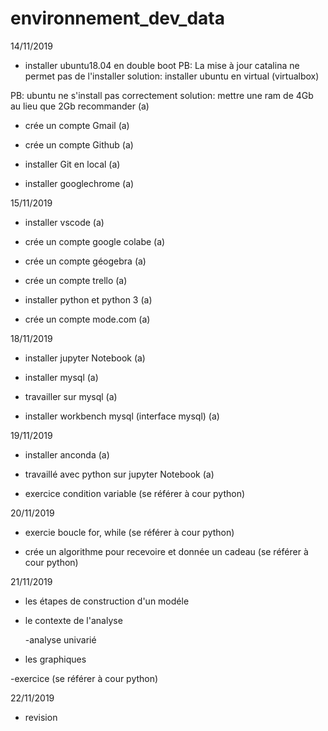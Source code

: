 # environnement_dev_data

14/11/2019

- installer ubuntu18.04 en double boot
PB: La mise à jour catalina ne permet pas de l'installer 
solution: installer ubuntu en virtual (virtualbox) 

PB: ubuntu ne s'install pas correctement 
solution: mettre une ram de 4Gb au lieu que 2Gb recommander (a)

- crée un compte Gmail (a)

- crée un compte Github (a)

- installer Git en local (a)

- installer googlechrome (a)


15/11/2019

- installer vscode (a)

- crée un compte google colabe (a)

- crée un compte géogebra (a)

- crée un compte trello (a)

- installer python et python 3 (a)

- crée un compte mode.com (a)

18/11/2019

- installer jupyter Notebook (a)

- installer mysql (a)

- travailler sur mysql (a)

- installer workbench mysql (interface mysql) (a)

19/11/2019

- installer anconda (a)

- travaillé avec python sur jupyter Notebook (a)

- exercice condition variable (se référer à cour python)

20/11/2019

- exercie boucle for, while (se référer à cour python)

- crée un algorithme pour recevoire et donnée un cadeau (se référer à cour python)

21/11/2019

- les étapes de construction d'un modéle 

- le contexte de l'analyse

	-analyse univarié

- les graphiques

-exercice (se référer à cour python)

22/11/2019
 
- revision
